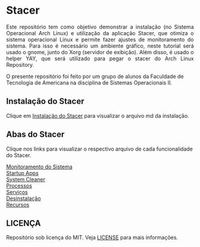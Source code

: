 # Stacer
<p align="justify">
Este repositório tem como objetivo demonstrar a instalação (no Sistema Operacional Arch Linux)
e utilização da aplicação Stacer, que otimiza o sistema operacional Linux e permite fazer ajustes de monitoramento do sistema.
Para isso é necessário um ambiente gráfico, neste tutorial será usado o gnome, junto do Xorg (servidor de exibição). Além disso,
é usado o helper YAY, que será utilizado para pegar o stacer do Arch Linux Repository.

O presente repositório foi feito por um grupo de alunos da Faculdade de Tecnologia de Americana na disciplina de Sistemas Operacionais II.
</p>

## Instalação do Stacer
Clique em [Instalação do Stacer](installation.md) para visualizar o arquivo md da instalação.

## Abas do Stacer
Clique nos links para visualizar o respectivo arquivo de cada funcionalidade do Stacer.

[Monitoramento do Sistema](systemResources.md)  
[Startup Apps](startupApps.md)  
[System Cleaner](cleaner_search.md)  
[Processos](proccess.md)  
[Serviços](services.md)  
[Desinstalação](unnistall.md)  
[Recursos](resources.md)  

## LICENÇA
Repositório sob licença do MIT. Veja [LICENSE](LICENSE) para mais informações.
